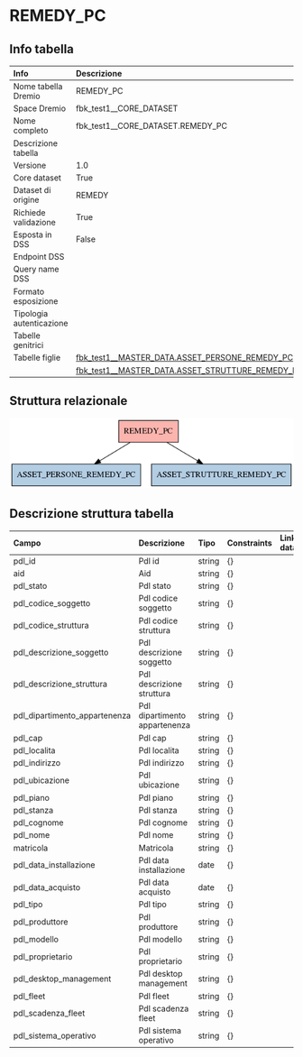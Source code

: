 # REMEDY_PC

## Info tabella

| Info                     | Descrizione                                                                                                                     |
|:-------------------------|:--------------------------------------------------------------------------------------------------------------------------------|
| Nome tabella Dremio      | REMEDY_PC                                                                                                                       |
| Space Dremio             | fbk_test1__CORE_DATASET                                                                                                         |
| Nome completo            | fbk_test1__CORE_DATASET.REMEDY_PC                                                                                               |
| Descrizione tabella      |                                                                                                                                 |
| Versione                 | 1.0                                                                                                                             |
| Core dataset             | True                                                                                                                            |
| Dataset di origine       | REMEDY                                                                                                                          |
| Richiede validazione     | True                                                                                                                            |
| Esposta in DSS           | False                                                                                                                           |
| Endpoint DSS             |                                                                                                                                 |
| Query name DSS           |                                                                                                                                 |
| Formato esposizione      |                                                                                                                                 |
| Tipologia autenticazione |                                                                                                                                 |
| Tabelle genitrici        |                                                                                                                                 |
| Tabelle figlie           | [fbk_test1__MASTER_DATA.ASSET_PERSONE_REMEDY_PC](/Documentation/fbk_test1__MASTER_DATA/ASSET_PERSONE_REMEDY_PC/markdown.md)     |
|                          | [fbk_test1__MASTER_DATA.ASSET_STRUTTURE_REMEDY_PC](/Documentation/fbk_test1__MASTER_DATA/ASSET_STRUTTURE_REMEDY_PC/markdown.md) |

## Struttura relazionale

![REMEDY_PC](./graph_png.png)

## Descrizione struttura tabella

| Campo                         | Descrizione                   | Tipo   | Constraints   | Linked data   | errors   |
|:------------------------------|:------------------------------|:-------|:--------------|:--------------|:---------|
| pdl_id                        | Pdl id                        | string | {}            |               | {}       |
| aid                           | Aid                           | string | {}            |               | {}       |
| pdl_stato                     | Pdl stato                     | string | {}            |               | {}       |
| pdl_codice_soggetto           | Pdl codice soggetto           | string | {}            |               | {}       |
| pdl_codice_struttura          | Pdl codice struttura          | string | {}            |               | {}       |
| pdl_descrizione_soggetto      | Pdl descrizione soggetto      | string | {}            |               | {}       |
| pdl_descrizione_struttura     | Pdl descrizione struttura     | string | {}            |               | {}       |
| pdl_dipartimento_appartenenza | Pdl dipartimento appartenenza | string | {}            |               | {}       |
| pdl_cap                       | Pdl cap                       | string | {}            |               | {}       |
| pdl_localita                  | Pdl localita                  | string | {}            |               | {}       |
| pdl_indirizzo                 | Pdl indirizzo                 | string | {}            |               | {}       |
| pdl_ubicazione                | Pdl ubicazione                | string | {}            |               | {}       |
| pdl_piano                     | Pdl piano                     | string | {}            |               | {}       |
| pdl_stanza                    | Pdl stanza                    | string | {}            |               | {}       |
| pdl_cognome                   | Pdl cognome                   | string | {}            |               | {}       |
| pdl_nome                      | Pdl nome                      | string | {}            |               | {}       |
| matricola                     | Matricola                     | string | {}            |               | {}       |
| pdl_data_installazione        | Pdl data installazione        | date   | {}            |               | {}       |
| pdl_data_acquisto             | Pdl data acquisto             | date   | {}            |               | {}       |
| pdl_tipo                      | Pdl tipo                      | string | {}            |               | {}       |
| pdl_produttore                | Pdl produttore                | string | {}            |               | {}       |
| pdl_modello                   | Pdl modello                   | string | {}            |               | {}       |
| pdl_proprietario              | Pdl proprietario              | string | {}            |               | {}       |
| pdl_desktop_management        | Pdl desktop management        | string | {}            |               | {}       |
| pdl_fleet                     | Pdl fleet                     | string | {}            |               | {}       |
| pdl_scadenza_fleet            | Pdl scadenza fleet            | string | {}            |               | {}       |
| pdl_sistema_operativo         | Pdl sistema operativo         | string | {}            |               | {}       |
